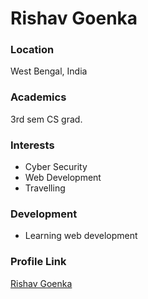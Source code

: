 # Rishav Goenka

### Location

West Bengal, India

### Academics

3rd sem CS grad.

### Interests

- Cyber Security
- Web Development
- Travelling

### Development

- Learning web development

### Profile Link

[Rishav Goenka](https://github.com/rishavgoenka/)
